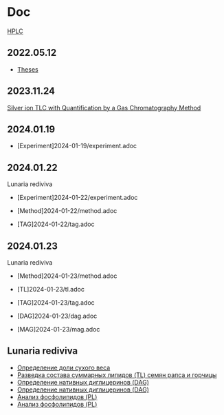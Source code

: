 # Doc

[HPLC](hplc.md)

## 2022.05.12

- [Theses](2022-12-05-07-10.34756%2FGEOS.2023.17.38740.adoc)

## 2023.11.24

[Silver ion TLC with Quantification by a Gas Chromatography Method](./24.11.2023/method/en.md)

## 2024.01.19

- [Experiment]2024-01-19/experiment.adoc

## 2024.01.22

Lunaria rediviva

- [Experiment]2024-01-22/experiment.adoc
- [Method]2024-01-22/method.adoc

- [TAG]2024-01-22/tag.adoc

## 2024.01.23

Lunaria rediviva

- [Method]2024-01-23/method.adoc

- [TL]2024-01-23/tl.adoc
- [TAG]2024-01-23/tag.adoc
- [DAG]2024-01-23/dag.adoc
- [MAG]2024-01-23/mag.adoc

## Lunaria rediviva

- [Определение доли сухого веса](2024-02-05/mod.md "2024-02-05")
- [Разведка состава суммарных липидов (TL) семян рапса и горчицы](2024-02-16/mod.md "2024-02-16")
- [Определение нативных диглицеринов (DAG)](2024-03-04/mod.md "2024-03-04")
- [Определение нативных диглицеринов (DAG)](2024-03-05/mod.md "2024-03-05")
- [Анализ фосфолипидов (PL)](2024-03-06/mod.md "2024-03-06")
- [Анализ фосфолипидов (PL)](2024-03-07/mod.md "2024-03-07")
